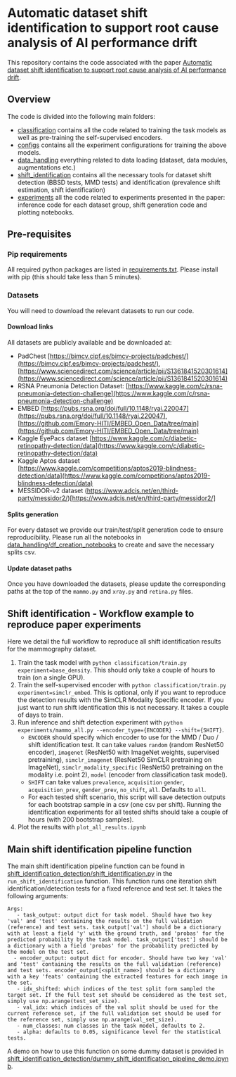 # Automatic dataset shift identification to support root cause analysis of AI performance drift

This repository contains the code associated with the paper [Automatic dataset shift identification to support root cause analysis of AI performance drift](https://arxiv.org/abs/2411.07940). 

## Overview
The code is divided into the following main folders:
* [classification](classification/) contains all the code related to training the task models as well as pre-training the self-supervised encoders. 
* [configs](configs/) contains all the experiment configurations for training the above models.
* [data_handling](data_handling) everything related to data loading (dataset, data modules, augmentations etc.)
* [shift_identification](shift_identification) contains all the necessary tools for dataset shift detection (BBSD tests, MMD tests) and identification (prevalence shift estimation, shift identification) 
* [experiments](experiments/) all the code related to experiments presented in the paper: inference code for each dataset group, shift generation code and plotting notebooks. 


## Pre-requisites

### Pip requirements
All required python packages are listed in [requirements.txt](requirements.txt). Please install with pip (this should take less than 5 minutes).

### Datasets

You will need to download the relevant datasets to run our code. 

#### Download links
All datasets are publicly available and be downloaded at:
* PadChest [https://bimcv.cipf.es/bimcv-projects/padchest/](https://bimcv.cipf.es/bimcv-projects/padchest/), [https://www.sciencedirect.com/science/article/pii/S1361841520301614](https://www.sciencedirect.com/science/article/pii/S1361841520301614)
* RSNA Pneumonia Detection Dataset: [https://www.kaggle.com/c/rsna-pneumonia-detection-challenge](https://www.kaggle.com/c/rsna-pneumonia-detection-challenge)
* EMBED [https://pubs.rsna.org/doi/full/10.1148/ryai.220047](https://pubs.rsna.org/doi/full/10.1148/ryai.220047), [https://github.com/Emory-HITI/EMBED_Open_Data/tree/main](https://github.com/Emory-HITI/EMBED_Open_Data/tree/main)
* Kaggle EyePacs dataset [https://www.kaggle.com/c/diabetic-retinopathy-detection/data](https://www.kaggle.com/c/diabetic-retinopathy-detection/data)
* Kaggle Aptos dataset [https://www.kaggle.com/competitions/aptos2019-blindness-detection/data](https://www.kaggle.com/competitions/aptos2019-blindness-detection/data)
* MESSIDOR-v2 dataset (https://www.adcis.net/en/third-party/messidor2/)[https://www.adcis.net/en/third-party/messidor2/]

#### Splits generation
For every dataset we provide our train/test/split generation code to ensure reproducibility. Please run all the notebooks in [data_handling/df_creation_notebooks](data_handling/df_creation_notebooks/) to create and save the necessary splits csv.

#### Update dataset paths
Once you have downloaded the datasets, please update the corresponding paths at the top of the `mammo.py` and `xray.py` and `retina.py` files.

## Shift identification - Workflow example to reproduce paper experiments
Here we detail the full workflow to reproduce all shift identification results for the mammography dataset. 
1. Train the task model with `python classification/train.py experiment=base_density`. This should only take a couple of hours to train (on a single GPU).
2. Train the self-supervised encoder with `python classification/train.py experiment=simclr_embed`. This is optional, only if you want to reproduce the detection results with the SimCLR Modality Specific encoder. If you just want to run shift identification this is not necessary. It takes a couple of days to train.
3. Run inference and shift detection experiment with `python experiments/mammo_all.py --encoder_type={ENCODER} --shift={SHIFT}`.
    * `ENCODER` should specify which encoder to use for the MMD / Duo / shift identification test. It can take values `random` (random ResNet50 encoder), `imagenet` (ResNet50 with ImageNet weights, supervised pretraining), `simclr_imagenet` (ResNet50 SimCLR pretraining on ImageNet), `simclr_modality_specific` (ResNet50 pretraining on the modality i.e. point 2), `model` (encoder from classification task model). 
    * `SHIFT` can take values `prevalence`, `acquisition` `gender`, `acquisition_prev`, `gender_prev`, `no_shift`, `all`. Defaults to `all`.
    * For each tested shift scenario, this script will save detection outputs for each bootstrap sample in a csv (one csv per shift). Running the identification experiments for all tested shifts should take a couple of hours (with 200 bootstrap samples).
4. Plot the results with `plot_all_results.ipynb`

## Main shift identification pipeline function
The main shift identification pipeline function can be found in [shift_identification_detection/shift_identification.py](shift_identification/shift_identification.py) in the `run_shift_identification` function.
This function runs one iteration shift identification/detection tests for a fixed reference and test set. 
It takes the following arguments:
```
Args:
   - task_output: output dict for task model. Should have two key 'val' and 'test' containing the results on the full validation (reference) and test sets. task_output['val'] should be a dictionary with at least a field 'y' with the ground truth, and 'probas' for the predicted probability by the task model. task_output['test'] should be a dictionary with a field 'probas' for the probability predicted by the model on the test set.
  - encoder_output: output dict for encoder. Should have two key 'val' and 'test' containing the results on the full validation (reference) and test sets. encoder_output[<split_name>] should be a dictionary with a key 'feats' containing the extracted features for each image in the set.
   - idx_shifted: which indices of the test split form sampled the target set. If the full test set should be considered as the test set, simply use np.arange(test_set_size).
   - val_idx: which indices of the val split should be used for the current reference set, if the full validation set should be used for the reference set, simply use np.arange(val_set_size).
   - num_classes: num classes in the task model, defaults to 2.
   - alpha: defaults to 0.05, significance level for the statistical tests.
```
A demo on how to use this function on some dummy dataset is provided in [shift_identification_detection/dummy_shift_identification_pipeline_demo.ipynb]([shift_identification_detection/dummy_shift_identification_pipeline_demo.ipynb]). 